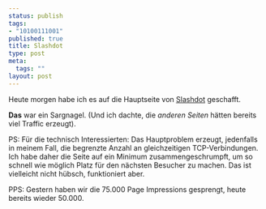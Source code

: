 ```yaml
--- 
status: publish
tags: 
- "10100111001"
published: true
title: Slashdot
type: post
meta: 
  tags: ""
layout: post
---
```

Heute morgen habe ich es auf die Hauptseite von <a href="http://slashdot.org/article.pl?sid=06/10/26/1238239">Slashdot</a> geschafft.

<strong>Das</strong> war ein Sargnagel. (Und ich dachte, die <em>anderen Seiten</em> hätten bereits viel Traffic erzeugt).

PS: Für die technisch Interessierten: Das Hauptproblem erzeugt, jedenfalls in meinem Fall, die begrenzte Anzahl an gleichzeitigen TCP-Verbindungen. Ich habe daher die Seite auf ein Minimum zusammengeschrumpft, um so schnell wie möglich Platz für den nächsten Besucher zu machen. Das ist vielleicht nicht hübsch, funktioniert aber.

PPS: Gestern haben wir die 75.000 Page Impressions gesprengt, heute bereits wieder 50.000.
